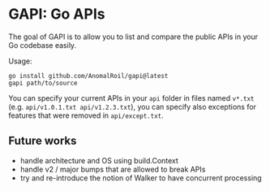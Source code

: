 # GAPI: Go APIs

The goal of GAPI is to allow you to list and compare the public APIs in your Go codebase easily.

Usage:
```
go install github.com/AnomalRoil/gapi@latest
gapi path/to/source
```

You can specify your current APIs in your `api` folder in files named `v*.txt` (e.g. `api/v1.0.1.txt api/v1.2.3.txt`),
you can specify also exceptions for features that were removed in `api/except.txt`.



## Future works

- handle architecture and OS using build.Context
- handle v2 / major bumps that are allowed to break APIs
- try and re-introduce the notion of Walker to have concurrent processing